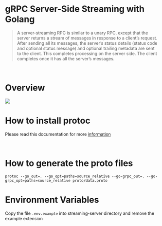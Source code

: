 # gRPC Server-Side Streaming with Golang

>A server-streaming RPC is similar to a unary RPC, except that the server returns a stream of messages in response to a client’s request. After sending all its messages, the server’s status details (status code and optional status message) and optional trailing metadata are sent to the client. This completes processing on the server side. The client completes once it has all the server’s messages.

<br/>

# Overview

![](https://grpc.io/img/landing-2.svg)
<br/>

# How to install protoc

Please read this documentation for more [information](http://google.github.io/proto-lens/installing-protoc.html)

<br/>

# How to generate the proto files

`protoc --go_out=. --go_opt=paths=source_relative --go-grpc_out=. --go-grpc_opt=paths=source_relative proto/data.proto`

# Environment Variables

Copy the file `.env.example` into streaming-server directory and remove the example extension
